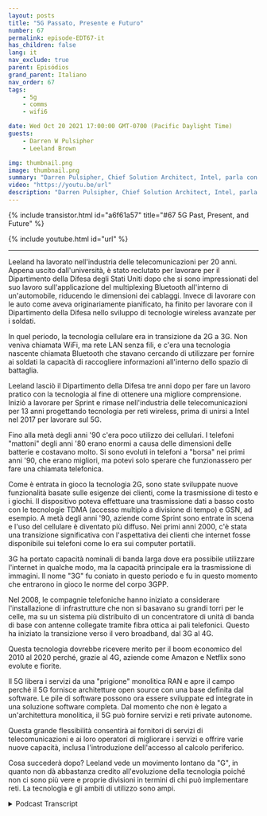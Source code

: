 ```yaml
---
layout: posts
title: "5G Passato, Presente e Futuro"
number: 67
permalink: episode-EDT67-it
has_children: false
lang: it
nav_exclude: true
parent: Episódios
grand_parent: Italiano
nav_order: 67
tags:
    - 5g
    - comms
    - wifi6

date: Wed Oct 20 2021 17:00:00 GMT-0700 (Pacific Daylight Time)
guests:
    - Darren W Pulsipher
    - Leeland Brown

img: thumbnail.png
image: thumbnail.png
summary: "Darren Pulsipher, Chief Solution Architect, Intel, parla con Leeland Brown, Direttore Tecnico di 5G, Intel Federal, riguardo al passato, al presente e al futuro del 5G, con particolare enfasi sul suo utilizzo con il Dipartimento della Difesa. Parte 1 di 2."
video: "https://youtu.be/url"
description: "Darren Pulsipher, Chief Solution Architect, Intel, parla con Leeland Brown, Direttore Tecnico di 5G, Intel Federal, riguardo al passato, al presente e al futuro del 5G, con particolare enfasi sul suo utilizzo con il Dipartimento della Difesa. Parte 1 di 2."
---
```


<div>
{% include transistor.html id="a6f61a57" title="#67 5G Past, Present, and Future" %}

{% include youtube.html id="url" %}
</div>

---

Leeland ha lavorato nell'industria delle telecomunicazioni per 20 anni. Appena uscito dall'università, è stato reclutato per lavorare per il Dipartimento della Difesa degli Stati Uniti dopo che si sono impressionati del suo lavoro sull'applicazione del multiplexing Bluetooth all'interno di un'automobile, riducendo le dimensioni dei cablaggi. Invece di lavorare con le auto come aveva originariamente pianificato, ha finito per lavorare con il Dipartimento della Difesa nello sviluppo di tecnologie wireless avanzate per i soldati.

In quel periodo, la tecnologia cellulare era in transizione da 2G a 3G. Non veniva chiamata WiFi, ma rete LAN senza fili, e c'era una tecnologia nascente chiamata Bluetooth che stavano cercando di utilizzare per fornire ai soldati la capacità di raccogliere informazioni all'interno dello spazio di battaglia.

Leeland lasciò il Dipartimento della Difesa tre anni dopo per fare un lavoro pratico con la tecnologia al fine di ottenere una migliore comprensione. Iniziò a lavorare per Sprint e rimase nell'industria delle telecomunicazioni per 13 anni progettando tecnologia per reti wireless, prima di unirsi a Intel nel 2017 per lavorare sul 5G.

Fino alla metà degli anni '90 c'era poco utilizzo dei cellulari. I telefoni "mattoni" degli anni '80 erano enormi a causa delle dimensioni delle batterie e costavano molto. Si sono evoluti in telefoni a "borsa" nei primi anni '90, che erano migliori, ma potevi solo sperare che funzionassero per fare una chiamata telefonica.

Come è entrata in gioco la tecnologia 2G, sono state sviluppate nuove funzionalità basate sulle esigenze dei clienti, come la trasmissione di testo e i giochi. Il dispositivo poteva effettuare una trasmissione dati a basso costo con le tecnologie TDMA (accesso multiplo a divisione di tempo) e GSN, ad esempio. A metà degli anni '90, aziende come Sprint sono entrate in scena e l'uso del cellulare è diventato più diffuso. Nei primi anni 2000, c'è stata una transizione significativa con l'aspettativa dei clienti che internet fosse disponibile sui telefoni come lo era sui computer portatili.

3G ha portato capacità nominali di banda larga dove era possibile utilizzare l'internet in qualche modo, ma la capacità principale era la trasmissione di immagini. Il nome "3G" fu coniato in questo periodo e fu in questo momento che entrarono in gioco le norme del corpo 3GPP.

Nel 2008, le compagnie telefoniche hanno iniziato a considerare l'installazione di infrastrutture che non si basavano su grandi torri per le celle, ma su un sistema più distribuito di un concentratore di unità di banda di base con antenne collegate tramite fibra ottica ai pali telefonici. Questo ha iniziato la transizione verso il vero broadband, dal 3G al 4G.

Questa tecnologia dovrebbe ricevere merito per il boom economico del 2010 al 2020 perché, grazie al 4G, aziende come Amazon e Netflix sono evolute e fiorite.

Il 5G libera i servizi da una "prigione" monolitica RAN e apre il campo perché il 5G fornisce architetture open source con una base definita dal software. Le pile di software possono ora essere sviluppate ed integrate in una soluzione software completa. Dal momento che non è legato a un'architettura monolitica, il 5G può fornire servizi e reti private autonome.

Questa grande flessibilità consentirà ai fornitori di servizi di telecomunicazioni e ai loro operatori di migliorare i servizi e offrire varie nuove capacità, inclusa l'introduzione dell'accesso al calcolo periferico.

Cosa succederà dopo? Leeland vede un movimento lontano da "G", in quanto non dà abbastanza credito all'evoluzione della tecnologia poiché non ci sono più vere e proprie divisioni in termini di chi può implementare reti. La tecnologia e gli ambiti di utilizzo sono ampi.



<details>
<summary> Podcast Transcript </summary>

<p></p>

</details>
